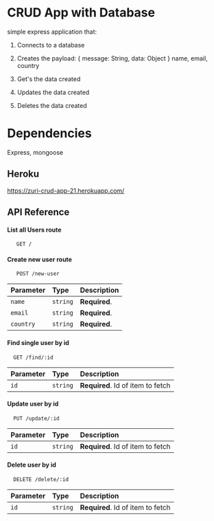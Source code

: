 # CRUD App with Database

simple express application that:

1. Connects to a database
2. Creates the payload:
   { message: String, data: Object }
   name, email, country

3. Get's the data created
4. Updates the data created
5. Deletes the data created

# Dependencies

Express, mongoose

## Heroku
https://zuri-crud-app-21.herokuapp.com/



## API Reference

#### List all Users route

```http
   GET /
```

#### Create new user route

```http
   POST /new-user
```

| Parameter | Type     | Description   |
| :-------- | :------- | :------------ |
| `name`    | `string` | **Required**. |
| `email`   | `string` | **Required**. |
| `country` | `string` | **Required**. |



#### Find single user by id

```http
  GET /find/:id
```

| Parameter | Type     | Description                       |
| :-------- | :------- | :-------------------------------- |
| `id`      | `string` | **Required**. Id of item to fetch |

#### Update user by id

```http
  PUT /update/:id
```

| Parameter | Type     | Description                       |
| :-------- | :------- | :-------------------------------- |
| `id`      | `string` | **Required**. Id of item to fetch |

#### Delete user by id

```http
  DELETE /delete/:id
```

| Parameter | Type     | Description                       |
| :-------- | :------- | :-------------------------------- |
| `id`      | `string` | **Required**. Id of item to fetch |




